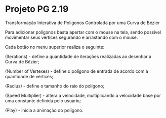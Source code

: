 # Projeto PG 2.19
Transformação Interativa de Polígonos Controlada por uma Curva de Bézier

Para adicionar polígonos basta apertar com o mouse na tela, sendo possível movimentar seus vértices segurando e arrastando com o mouse.


Cada botão no menu superior realiza o seguinte:

(Iterations) - define a quantidade de iterações realizadas ao desenhar a Curva de Bézier;

(Number of Vertexes) - define o polígono de entrada de acordo com a quantidade de vértices;

(Radius) - define o tamanho do raio do polígono;

(Speed Multiplier) - altera a velocidade, multiplicando a velocidade base por uma constante definida pelo usuário;

(Play) - inicia a animação do polígono.

